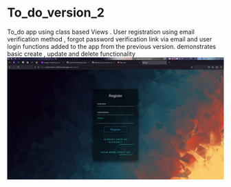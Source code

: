 # To_do_version_2
To_do app using class based Views . User registration using email verification method , forgot password verification link via email and user login functions added to the app from the previous version. demonstrates basic create , update and delete functionality
![](preview_images/1.png) 
